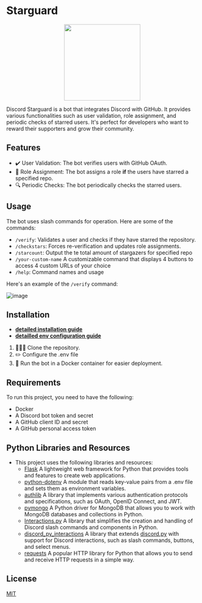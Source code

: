 # Starguard 
<p align="center"> <img src="https://github.com/fuegovic/Starguard/assets/32828263/969a9e91-6c40-4f77-ad6b-379fbfa28bbe" width="200" height="200"/> </p>


Discord Starguard is a bot that integrates Discord with GitHub. It provides various functionalities such as user validation, role assignment, and periodic checks of starred users. It's perfect for developers who want to reward their supporters and grow their community.

## Features

- ✔️ User Validation: The bot verifies users with GitHub OAuth.
- 💫 Role Assignment: The bot assigns a role **if** the users have starred a specified repo.
- 🔍 Periodic Checks: The bot periodically checks the starred users.

## Usage

The bot uses slash commands for operation. Here are some of the commands:

- `/verify`: Validates a user and checks if they have starred the repository.
- `/checkstars`: Forces re-verification and updates role assignments.
- `/starcount`: Output the te total amount of stargazers for specified repo
- `/your-custom-name` A customizable command that displays 4 buttons to access 4 custom URLs of your choice
- `/help`: Command names and usage

Here's an example of the `/verify` command:

![image](https://github.com/fuegovic/Starguard/assets/32828263/0790e3e3-5ff8-45df-9b25-91e32069c273)



## Installation
- **[detailed installation guide](./docs/installation.md)**
- **[detailled env configuration guide](./docs/env_file.md)**

1. 🧑‍🤝‍🧑 Clone the repository.
2. ✏️ Configure the .env file
3. 🐳 Run the bot in a Docker container for easier deployment.

## Requirements

To run this project, you need to have the following:

- Docker
- A Discord bot token and secret
- A GitHub client ID and secret
- A GitHub personal access token

## Python Libraries and Resources

- This project uses the following libraries and resources:
    - [Flask](https://pypi.org/project/Flask/) A lightweight web framework for Python that provides tools and features to create web applications.
    - [python-dotenv](https://pypi.org/project/python-dotenv/) A module that reads key-value pairs from a .env file and sets them as environment variables.
    - [authlib](https://pypi.org/project/Authlib/) A library that implements various authentication protocols and specifications, such as OAuth, OpenID Connect, and JWT.
    - [pymongo](https://pypi.org/project/pymongo/) A Python driver for MongoDB that allows you to work with MongoDB databases and collections in Python.
    - [Interactions.py](https://pypi.org/project/interactions.py/) A library that simplifies the creation and handling of Discord slash commands and components in Python.
    - [discord_py_interactions](https://pypi.org/project/discord-py-interactions/) A library that extends [discord.py](https://pypi.org/project/discord.py/) with support for Discord interactions, such as slash commands, buttons, and select menus.
    - [requests](https://pypi.org/project/requests/) A popular HTTP library for Python that allows you to send and receive HTTP requests in a simple way.

## License

[MIT](https://github.com/fuegovic/Starguard/blob/main/LICENSE)
